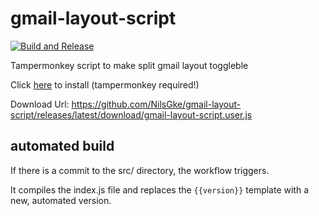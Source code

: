 # gmail-layout-script

[![Build and Release](https://github.com/NilsGke/gmail-layout-script/actions/workflows/build-release.yaml/badge.svg)](https://github.com/NilsGke/gmail-layout-script/actions/workflows/build-release.yaml)

Tampermonkey script to make split gmail layout toggleble

Click [here](https://github.com/NilsGke/gmail-layout-script/releases/latest/download/gmail-layout-script.user.js) to install (tampermonkey required!)

Download Url: <https://github.com/NilsGke/gmail-layout-script/releases/latest/download/gmail-layout-script.user.js>

## automated build

If there is a commit to the src/ directory, the workflow triggers.

It compiles the index.js file and replaces the `{{version}}` template with a new, automated version.
